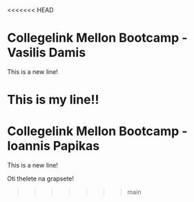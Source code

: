 <<<<<<< HEAD
# Collegelink Mellon Bootcamp - Vasilis Damis

This is a new line!

This is my line!!
=======
# Collegelink Mellon Bootcamp - Ioannis Papikas

This is a new line!

Oti thelete na grapsete!
>>>>>>> main
